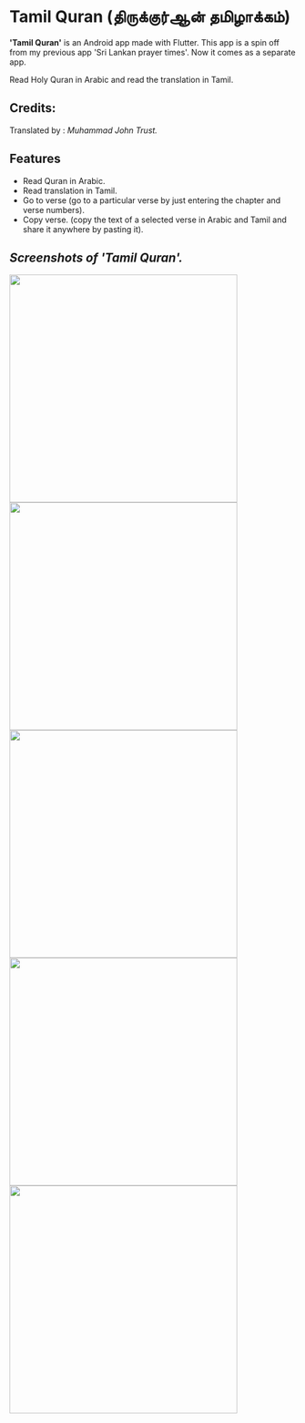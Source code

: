# Tamil Quran (திருக்குர்ஆன் தமிழாக்கம்)

**'Tamil Quran'** is an Android app made with Flutter.
This app is a spin off from my previous app 'Sri Lankan prayer times'.
Now it comes as a separate app.

Read Holy Quran in Arabic and read the translation in Tamil.

## Credits:

Translated by : *Muhammad John Trust.*

## Features
- Read Quran in Arabic.
- Read translation in Tamil.
- Go to verse (go to a particular verse by just entering the chapter and verse numbers).
- Copy verse. (copy the text of a selected verse in Arabic and Tamil and share it anywhere by pasting it).



## *Screenshots of 'Tamil Quran'.*

<p float="left">
  <img src="screenshots/Screenshot_20220622_191021.png" width="400" />
  <img src="screenshots/Screenshot_20220622_191051.png" width="400" /> 
  <img src="screenshots/Screenshot_20220622_191126.png" width="400" />
  <img src="screenshots/Screenshot_20220622_191204.png" width="400" />
  <img src="screenshots/Screenshot_20220622_191233.png" width="400" />
</p>